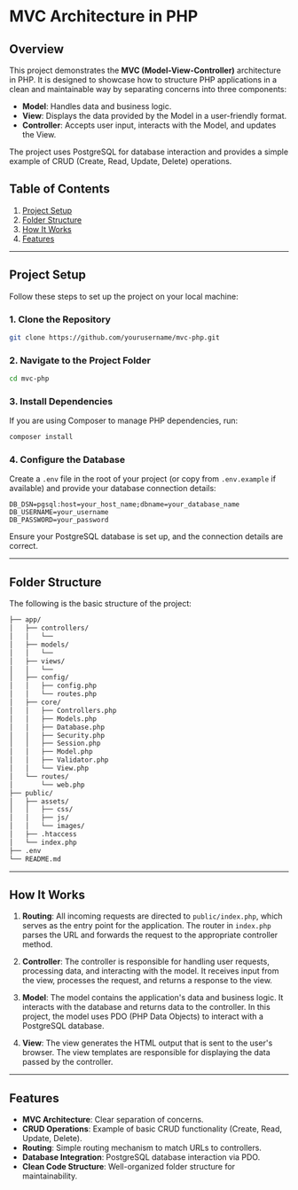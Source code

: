 # MVC Architecture in PHP

## Overview

This project demonstrates the **MVC (Model-View-Controller)** architecture in PHP. It is designed to showcase how to structure PHP applications in a clean and maintainable way by separating concerns into three components:

- **Model**: Handles data and business logic.
- **View**: Displays the data provided by the Model in a user-friendly format.
- **Controller**: Accepts user input, interacts with the Model, and updates the View.

The project uses PostgreSQL for database interaction and provides a simple example of CRUD (Create, Read, Update, Delete) operations.

## Table of Contents

1. [Project Setup](#project-setup)
2. [Folder Structure](#folder-structure)
3. [How It Works](#how-it-works)
4. [Features](#features)

---

## Project Setup

Follow these steps to set up the project on your local machine:

### 1. Clone the Repository

```bash
git clone https://github.com/yourusername/mvc-php.git
```

### 2. Navigate to the Project Folder

```bash
cd mvc-php
```

### 3. Install Dependencies

If you are using Composer to manage PHP dependencies, run:

```bash
composer install
```

### 4. Configure the Database

Create a `.env` file in the root of your project (or copy from `.env.example` if available) and provide your database connection details:

```dotenv
DB_DSN=pgsql:host=your_host_name;dbname=your_database_name
DB_USERNAME=your_username
DB_PASSWORD=your_password
```

Ensure your PostgreSQL database is set up, and the connection details are correct.

---

## Folder Structure

The following is the basic structure of the project:

```bash
├── app/
│   ├── controllers/           
│   │   └── 
│   ├── models/                
│   │   └──    
│   ├── views/                 
│   │   └──       
│   ├── config/                 
│   │   ├── config.php 
│   │   └── routes.php 
│   ├── core/                  
│   │   ├── Controllers.php     
│   │   ├── Models.php         
│   │   ├── Database.php         
│   │   ├── Security.php         
│   │   ├── Session.php         
│   │   ├── Model.php         
│   │   ├── Validator.php         
│   │   └── View.php      
│   └── routes/  
│       └── web.php 
├── public/
│   ├── assets/ 
│   │   ├── css/ 
│   │   ├── js/
│   │   └── images/  
│   ├── .htaccess 
│   └── index.php 
├── .env
└── README.md 
```

---

## How It Works

1. **Routing**: All incoming requests are directed to `public/index.php`, which serves as the entry point for the application. The router in `index.php` parses the URL and forwards the request to the appropriate controller method.

2. **Controller**: The controller is responsible for handling user requests, processing data, and interacting with the model. It receives input from the view, processes the request, and returns a response to the view.

3. **Model**: The model contains the application's data and business logic. It interacts with the database and returns data to the controller. In this project, the model uses PDO (PHP Data Objects) to interact with a PostgreSQL database.

4. **View**: The view generates the HTML output that is sent to the user's browser. The view templates are responsible for displaying the data passed by the controller.

---

## Features

- **MVC Architecture**: Clear separation of concerns.
- **CRUD Operations**: Example of basic CRUD functionality (Create, Read, Update, Delete).
- **Routing**: Simple routing mechanism to match URLs to controllers.
- **Database Integration**: PostgreSQL database interaction via PDO.
- **Clean Code Structure**: Well-organized folder structure for maintainability.
